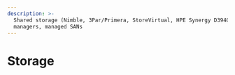```yaml
---
description: >-
  Shared storage (Nimble, 3Par/Primera, StoreVirtual, HPE Synergy D3940), SAN
  managers, managed SANs
---
```


# Storage

